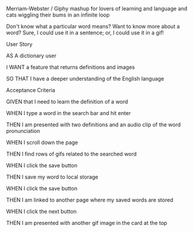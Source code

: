 Merriam-Webster / Giphy mashup for lovers of learning and language and cats wiggling their bums in an infinite loop

Don't know what a particular word means? Want to know more about a word? Sure, I could use it in a sentence; or, I could use it in a gif!


User Story

AS A dictionary user

I WANT a feature that returns definitions and images

SO THAT I have a deeper understanding of the English language

Acceptance Criteria

GIVEN that I need to learn the definition of a word

WHEN I type a word in the search bar and hit enter

THEN I am presented with two definitions and an audio clip of the word pronunciation 

WHEN I scroll down the page

THEN I find rows of gifs related to the searched word

WHEN I click the save button

THEN I save my word to local storage 

WHEN I click the save button

THEN I am linked to another page where my saved words are stored

WHEN I click the next button

THEN I am presented with another gif image in the card at the top
